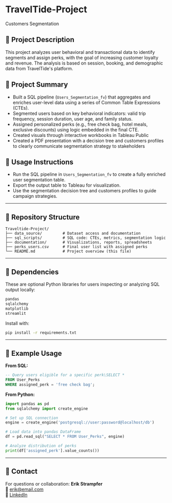# TravelTide-Project
Customers Segmentation


## 📝 Project Description

This project analyzes user behavioral and transactional data to identify segments and assign perks, with the goal of increasing customer loyalty and revenue. The analysis is based on session, booking, and demographic data from TravelTide's platform.

## 📌 Project Summary

- Built a SQL pipeline (`Users_Segmentation_fv`) that aggregates and enriches user-level data using a series of Common Table Expressions (CTEs).
- Segmented users based on key behavioral indicators: valid trip frequency, session duration, user age, and family status.
- Assigned personalized perks (e.g., free check bag, hotel meals, exclusive discounts) using logic embedded in the final CTE.
- Created visuals through interactive workbooks in Tableau Public
- Created a PDF presentation with a decision tree and customers profiles to clearly communicate segmentation strategy to stakeholders

## 🚀 Usage Instructions

- Run the SQL pipeline in `Users_Segmentation_fv` to create a fully enriched user segmentation table.
- Export the output table to Tableau for visualization.
- Use the segmentation decision tree and customers profiles to guide campaign strategies.

---

## 📁 Repository Structure

```plaintext
Traveltide-Project/
├── data_source/         # Dataset access and documentation
├── sql_scripts/         # SQL code: CTEs, metrics, segmentation logic
├── documentation/       # Visualizations, reports, spreadsheets
├── perks_users.csv      # Final user list with assigned perks
└── README.md            # Project overview (this file)
```

---

## 🧰 Dependencies

These are optional Python libraries for users inspecting or analyzing SQL output locally:

```bash
pandas
sqlalchemy
matplotlib
streamlit
```
Install with:

```bash
pip install -r requirements.txt
```

---

## 📍 Example Usage

**From SQL:**
```sql
-- Query users eligible for a specific perk\SELECT *
FROM User_Perks
WHERE assigned_perk = 'free check bag';
```

**From Python:**
```python
import pandas as pd
from sqlalchemy import create_engine

# Set up SQL connection
engine = create_engine('postgresql://user:password@localhost/db')

# Load data into pandas DataFrame
df = pd.read_sql("SELECT * FROM User_Perks", engine)

# Analyze distribution of perks
print(df['assigned_perk'].value_counts())
```

---

## 📢 Contact

For questions or collaboration:
**Erik Strampfer**  
📧 erik@email.com  
🔗 [LinkedIn](https://www.linkedin.com/in/erikstrampfer/)

